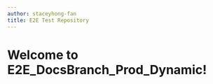 ```yaml
---
author: staceyhong-fan
title: E2E Test Repository
---
```

# Welcome to E2E_DocsBranch_Prod_Dynamic!
